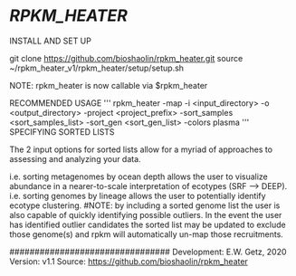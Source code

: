 # ***RPKM_HEATER*** #

INSTALL AND SET UP

git clone https://github.com/bioshaolin/rpkm_heater.git
source ~/rpkm_heater_v1/rpkm_heater/setup/setup.sh

NOTE: rpkm_heater is now callable via $rpkm_heater

RECOMMENDED USAGE
'''
rpkm_heater -map -i <input_directory> -o <output_directory> -project <project_prefix> -sort_samples <sort_samples_list> -sort_gen <sort_gen_list> -colors plasma
'''
SPECIFYING SORTED LISTS

The 2 input options for sorted lists allow for a myriad of approaches to assessing and analyzing your data.

i.e. sorting metagenomes by ocean depth allows the user to visualize abundance in a nearer-to-scale interpretation of ecotypes (SRF --> DEEP).
i.e. sorting genomes by lineage allows the user to potentially identify ecotype clustering.
	#NOTE: by including a sorted genome list the user is also capable of quickly identifying possible outliers. In the event the user has
	identified outlier candidates the sorted list may be updated to exclude those genome(s) and rpkm will automatically un-map those recruitments.

################################
Development: E.W. Getz, 2020
Version: v1.1
Source: https://github.com/bioshaolin/rpkm_heater
